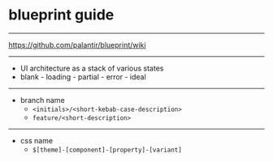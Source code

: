 # blueprint guide

---

https://github.com/palantir/blueprint/wiki

---

- UI architecture as a stack of various states
- blank - loading - partial - error - ideal

---

- branch name
	- `<initials>/<short-kebab-case-description>`
	- `feature/<short-description>`

---

- css name
	- `$[theme]-[component]-[property]-[variant]`
